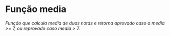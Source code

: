 # Função media
_Função que calcula media de duas notas e retorna aprovado caso a media >= 7, ou reprovado caso media > 7._

